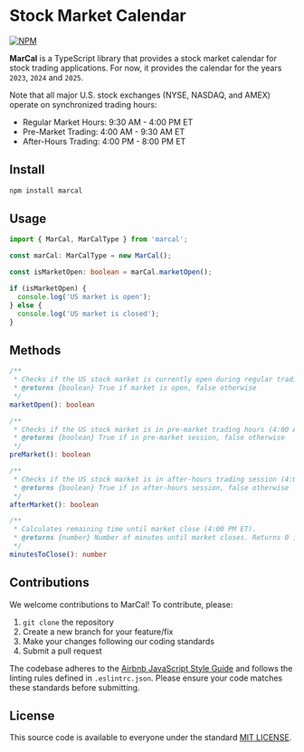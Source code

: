 # Stock Market Calendar

[![NPM](https://img.shields.io/npm/v/marcal.svg?label=npm%20package&color=limegreen)](https://www.npmjs.com/package/marcal)

**MarCal** is a TypeScript library that provides a stock market calendar for stock trading applications.
For now, it provides the calendar for the years `2023`, `2024` and `2025`.

Note that all major U.S. stock exchanges (NYSE, NASDAQ, and AMEX) operate on synchronized trading hours:
- Regular Market Hours: 9:30 AM - 4:00 PM ET
- Pre-Market Trading: 4:00 AM - 9:30 AM ET  
- After-Hours Trading: 4:00 PM - 8:00 PM ET


## Install
```bash
npm install marcal
```

## Usage
```typescript
import { MarCal, MarCalType } from 'marcal';

const marCal: MarCalType = new MarCal();

const isMarketOpen: boolean = marCal.marketOpen();

if (isMarketOpen) {
  console.log('US market is open');
} else {
  console.log('US market is closed');
}
```

## Methods
```typescript
/**
 * Checks if the US stock market is currently open during regular trading hours (9:30 AM - 4:00 PM ET).
 * @returns {boolean} True if market is open, false otherwise
 */
marketOpen(): boolean

/**
 * Checks if the US stock market is in pre-market trading hours (4:00 AM - 9:30 AM ET).
 * @returns {boolean} True if in pre-market session, false otherwise
 */
preMarket(): boolean

/**
 * Checks if the US stock market is in after-hours trading session (4:00 PM - 8:00 PM ET).
 * @returns {boolean} True if in after-hours session, false otherwise
 */
afterMarket(): boolean

/**
 * Calculates remaining time until market close (4:00 PM ET).
 * @returns {number} Number of minutes until market closes. Returns 0 if market is already closed.
 */
minutesToClose(): number
```

## Contributions
We welcome contributions to MarCal! To contribute, please:

1. `git clone` the repository
2. Create a new branch for your feature/fix
3. Make your changes following our coding standards
4. Submit a pull request

The codebase adheres to the [Airbnb JavaScript Style Guide](https://github.com/airbnb/javascript) 
and follows the linting rules defined in `.eslintrc.json`. Please ensure your code matches
these standards before submitting.


## License
This source code is available to everyone under the standard
[MIT LICENSE](https://github.com/baloian/marcal/blob/master/LICENSE).
